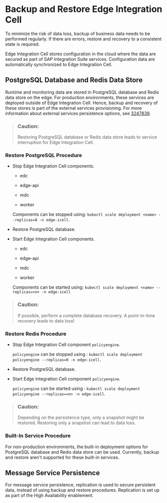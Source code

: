 <!-- loio61cf37b704b3466f990696472f6fdc27 -->

# Backup and Restore Edge Integration Cell

To minimize the risk of data loss, backup of business data needs to be performed regularly. If there are errors, restore and recovery to a consistent state is required.

Edge Integration Cell stores configuration in the cloud where the data are secured as part of SAP Integration Suite services. Configuration data are automatically synchronized to Edge Integration Cell.



<a name="loio61cf37b704b3466f990696472f6fdc27__section_gw1_wvh_yyb"/>

## PostgreSQL Database and Redis Data Store

Runtime and monitoring data are stored in PostgreSQL database and Redis data store on the edge. For production environments, these services are deployed outside of Edge Integration Cell. Hence, backup and recovery of these stores is part of the external services provisioning. For more information about external services persistence options, see [3247839](https://me.sap.com/notes/3247839).

> ### Caution:  
> Restoring PostgreSQL database or Redis data store leads to service interruption for Edge Integration Cell.



### Restore PostgreSQL Procedure

-   Stop Edge Integration Cell components.

    -   edc

    -   edge-api

    -   mdc

    -   worker


    Components can be stopped using: `kubectl scale deployment <name> --replicas=0 -n edge-icell`.

-   Restore PostgreSQL database.

-   Start Edge Integration Cell components.

    -   edc

    -   edge-api

    -   mdc

    -   worker


    Components can be started using: `kubectl scale deployment <name> --replicas=<n> -n edge-icell`


> ### Caution:  
> If possible, perform a complete database recovery. A point-in-time recovery leads to data loss!



### Restore Redis Procedure

-   Stop Edge Integration Cell component `policyengine`.

    `policyengine` can be stopped using : `kubectl scale deployment policyengine --replicas=0 -n edge-icell`.

-   Restore PostgreSQL database.

-   Start Edge Integration Cell component `policyengine`.

    `policyengine` can be started using : `kubectl scale deployment policyengine --replicas=<n> -n edge-icell`.


> ### Caution:  
> Depending on the persistence type, only a snapshot might be restored. Restoring only a snapshot can lead to data loss.



### Built-In Service Procedure

For non-production environments, the built-in deployment options for PostgreSQL database and Redis data store can be used. Currently, backup and restore aren't supported for these built-in services.



<a name="loio61cf37b704b3466f990696472f6fdc27__section_ljj_zzh_yyb"/>

## Message Service Persistence

For message service persistence, replication is used to secure persistent data, instead of using backup and restore procedures. Replication is set up as part of the High Availability enablement.

